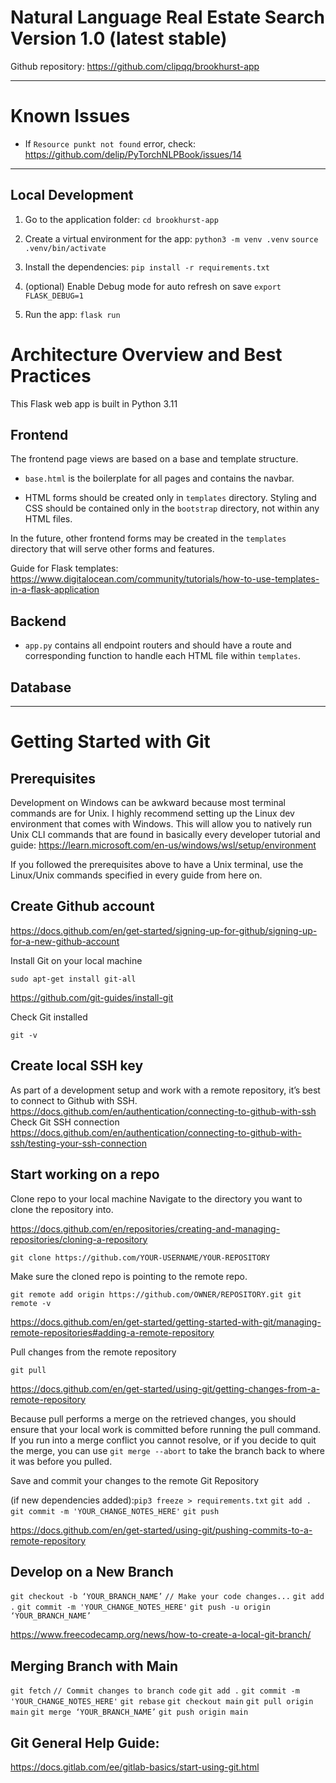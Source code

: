 # Natural Language Real Estate Search Version 1.0 (latest stable)

Github repository:
https://github.com/clipqq/brookhurst-app

---

# Known Issues

-   If `Resource punkt not found` error, check: https://github.com/delip/PyTorchNLPBook/issues/14

---

## Local Development

1. Go to the application folder:
   `cd brookhurst-app`

2. Create a virtual environment for the app:
   `python3 -m venv .venv`
   `source .venv/bin/activate`

3. Install the dependencies:
   `pip install -r requirements.txt`

4. (optional) Enable Debug mode for auto refresh on save
   `export FLASK_DEBUG=1`

5. Run the app:
   `flask run`

# Architecture Overview and Best Practices

This Flask web app is built in Python 3.11

## Frontend

The frontend page views are based on a base and template structure.

-   `base.html` is the boilerplate for all pages and contains the navbar.

-   HTML forms should be created only in `templates` directory. Styling and CSS should be contained only in the `bootstrap` directory, not within any HTML files.

In the future, other frontend forms may be created in the `templates` directory that will serve other forms and features.

Guide for Flask templates: https://www.digitalocean.com/community/tutorials/how-to-use-templates-in-a-flask-application

## Backend

-   `app.py` contains all endpoint routers and should have a route and corresponding function to handle each HTML file within `templates`.

## Database

---

# Getting Started with Git

## Prerequisites

Development on Windows can be awkward because most terminal commands are for Unix. I highly recommend setting up the Linux dev environment that comes with Windows. This will allow you to natively run Unix CLI commands that are found in basically every developer tutorial and guide:
https://learn.microsoft.com/en-us/windows/wsl/setup/environment

If you followed the prerequisites above to have a Unix terminal, use the Linux/Unix commands specified in every guide from here on.

## Create Github account

https://docs.github.com/en/get-started/signing-up-for-github/signing-up-for-a-new-github-account

Install Git on your local machine

`sudo apt-get install git-all`

https://github.com/git-guides/install-git

Check Git installed

`git -v`

## Create local SSH key

As part of a development setup and work with a remote repository, it’s best to connect to Github with SSH.
https://docs.github.com/en/authentication/connecting-to-github-with-ssh
Check Git SSH connection
https://docs.github.com/en/authentication/connecting-to-github-with-ssh/testing-your-ssh-connection

## Start working on a repo

Clone repo to your local machine
Navigate to the directory you want to clone the repository into.

https://docs.github.com/en/repositories/creating-and-managing-repositories/cloning-a-repository

`git clone https://github.com/YOUR-USERNAME/YOUR-REPOSITORY`

Make sure the cloned repo is pointing to the remote repo.

`git remote add origin https://github.com/OWNER/REPOSITORY.git
git remote -v`

https://docs.github.com/en/get-started/getting-started-with-git/managing-remote-repositories#adding-a-remote-repository

Pull changes from the remote repository

`git pull`

https://docs.github.com/en/get-started/using-git/getting-changes-from-a-remote-repository

Because pull performs a merge on the retrieved changes, you should ensure that your local work is committed before running the pull command. If you run into a merge conflict you cannot resolve, or if you decide to quit the merge, you can use `git merge --abort` to take the branch back to where it was before you pulled.

Save and commit your changes to the remote Git Repository

(if new dependencies added):`pip3 freeze > requirements.txt`
`git add .`
`git commit -m 'YOUR_CHANGE_NOTES_HERE'`
`git push`

https://docs.github.com/en/get-started/using-git/pushing-commits-to-a-remote-repository

## Develop on a New Branch

`git checkout -b ‘YOUR_BRANCH_NAME’`
`// Make your code changes...`
`git add .`
`git commit -m 'YOUR_CHANGE_NOTES_HERE'`
`git push -u origin ‘YOUR_BRANCH_NAME’`

https://www.freecodecamp.org/news/how-to-create-a-local-git-branch/

## Merging Branch with Main

`git fetch`
`// Commit changes to branch code`
`git add .`
`git commit -m 'YOUR_CHANGE_NOTES_HERE'`
`git rebase`
`git checkout main`
`git pull origin main`
`git merge ‘YOUR_BRANCH_NAME’`
`git push origin main`

## Git General Help Guide:

https://docs.gitlab.com/ee/gitlab-basics/start-using-git.html
